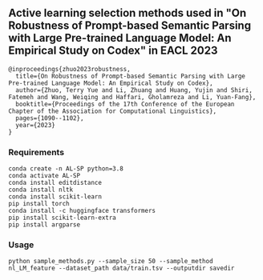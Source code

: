 ## Active learning selection methods used in "On Robustness of Prompt-based Semantic Parsing with Large Pre-trained Language Model: An Empirical Study on Codex" in EACL 2023

```angular2html
@inproceedings{zhuo2023robustness,
  title={On Robustness of Prompt-based Semantic Parsing with Large Pre-trained Language Model: An Empirical Study on Codex},
  author={Zhuo, Terry Yue and Li, Zhuang and Huang, Yujin and Shiri, Fatemeh and Wang, Weiqing and Haffari, Gholamreza and Li, Yuan-Fang},
  booktitle={Proceedings of the 17th Conference of the European Chapter of the Association for Computational Linguistics},
  pages={1090--1102},
  year={2023}
}
```

### Requirements
```
conda create -n AL-SP python=3.8
conda activate AL-SP
conda install editdistance
conda install nltk
conda install scikit-learn
pip install torch
conda install -c huggingface transformers
pip install scikit-learn-extra
pip install argparse
```

### Usage
```
python sample_methods.py --sample_size 50 --sample_method nl_LM_feature --dataset_path data/train.tsv --outputdir savedir
``` 
